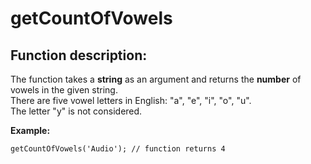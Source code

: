 # getCountOfVowels

## Function description:

The function takes a __string__ as an argument and returns the __number__ of vowels in the given string.  
There are five vowel letters in English: "a", "e", "i", "o", "u".  
The letter "y" is not considered.  

__Example:__  

```
getCountOfVowels('Audio'); // function returns 4
```
